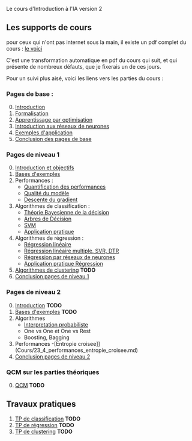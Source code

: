 Le cours d'Introduction à l'IA version 2

## Les supports de cours

pour ceux qui n'ont pas internet sous la main, il existe un pdf complet
du cours : [le voici](Cours/cours_complet.pdf)

C'est une transformation automatique en pdf du cours qui suit, et qui présente
de nombreux défauts, que je fixerais un de ces jours.

Pour un suivi plus aisé, voici les liens vers les parties du cours :

### Pages de base :

0. [Introduction](Cours/00_intro.md)
1. [Formalisation](Cours/01_formalisation.md)
2. [Apprentissage par optimisation](Cours/02_optimisation.md)
3. [Introduction aux réseaux de neurones](Cours/03_Presentation_DNN.md)
4. [Exemples d'application](Cours/04_exemples_application.md)
5. [Conclusion des pages de base](Cours/05_conclusion_pages_de_base.md)

### Pages de niveau 1

0. [Introduction et objectifs](Cours/10_introduction_pages_niveau1.md)
1. [Bases d'exemples](Cours/11_bases_d_exemples.md) 
2. Performances :
    - [Quantification des performances](Cours/12_1_performances.md) 
    - [Qualité du modèle](Cours/12_2_qualite_modele.md) 
    - [Descente du gradient](Cours/12_3_descente_gradient.md)
3. Algorithmes de classification :
    - [Théorie Bayesienne de la décision](Cours/13_1_algos_classif_bayes.md)
    - [Arbres de Décision](Cours/13_2_algos_classif_arbres.md)
    - [SVM](Cours/13_3_algos_classif_svm.md)
    - [Application pratique](Cours/13_4_algos_classif_Application.md)
4. Algorithmes de régression : 
    - [Régression linéaire](Cours/14_1_algos_regression_lin.md)
    - [Régression linéaire multiple, SVR, DTR](Cours/14_2_algos_regression_lin_mult.md) 
    - [Régression par réseaux de neurones](Cours/14_3_algos_regression_DNN.md)
    - [Application pratique Régression](Cours/14_4_algos_regression_Application.md) 
5. [Algorithmes de clustering](Cours/15_algos_clustering.md) **TODO**
6. [Conclusion pages de niveau 1](Cours/16_conclusion_niveau1.md)

### Pages de niveau 2

0. [Introduction](Cours/20_introduction_pages_niveau2.md) **TODO**
1. [Bases d'exemples](Cours/21_bases_d_exemples.md) **TODO**
2. Algorithmes
    - [Interpretation probabiliste](Cours/22_1_algos_interpret_proba.md)
    - One vs One et One vs Rest
    - Boosting, Bagging
3. Performances
    -[Entropie croisee]](Cours/23_4_performances_entropie_croisee.md)
4. [Conclusion pages de niveau 2](Cours/24_conclusion_niveau2.md)

### QCM sur les parties théoriques

0. [QCM](Cours/25_qcm.md) **TODO**

## Travaux pratiques

1. [TP de classification](Cours/31_tp_classif.md) **TODO**
2. [TP de régression](Cours/32_tp_regression.md) **TODO**
3. [TP de clustering](Cours/33_tp_clustering.md) **TODO**

